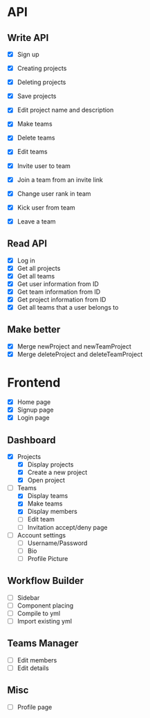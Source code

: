 # API
## Write API
- [x] Sign up
- [x] Creating projects
- [x] Deleting projects
- [x] Save projects
- [x] Edit project name and description
- [x] Make teams
- [x] Delete teams
- [x] Edit teams
- [x] Invite user to team
- [x] Join a team from an invite link
- [x] Change user rank in team
- [x] Kick user from team
- [x] Leave a team


## Read API
- [x] Log in
- [x] Get all projects
- [x] Get all teams
- [x] Get user information from ID
- [x] Get team information from ID
- [x] Get project information from ID
- [x] Get all teams that a user belongs to

## Make better
- [x] Merge newProject and newTeamProject
- [x] Merge deleteProject and deleteTeamProject

# Frontend
- [x] Home page
- [x] Signup page
- [x] Login page
## Dashboard
- [x] Projects
    - [x] Display projects
    - [x] Create a new project
    - [x] Open project
- [ ] Teams
    - [x] Display teams
    - [x] Make teams
    - [x] Display members
    - [ ] Edit team
    - [ ] Invitation accept/deny page
- [ ] Account settings
    - [ ] Username/Password
    - [ ] Bio
    - [ ] Profile Picture
## Workflow Builder
- [ ] Sidebar
- [ ] Component placing
- [ ] Compile to yml
- [ ] Import existing yml
## Teams Manager
- [ ] Edit members
- [ ] Edit details
## Misc
- [ ] Profile page